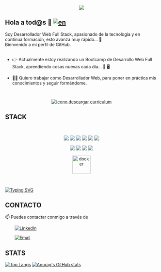 <div align="center">
  <img src= "https://github.com/DanielDW23/DanielDW23/assets/126791645/28e61f26-ec20-40e5-b2d2-ca7ddfba609b"></img>
</div>

## Hola a tod@s 👋  [![en](https://img.shields.io/badge/lang-en-red.svg)](https://github.com/DanielDW23/DanielDW23/blob/main/README.en.md)

Soy Desarrollador Web Full Stack, apasionado de la tecnología y en continua formación, esto avanza muy rápido... :rocket:   
Bienvenido a mi perfil de GitHub. 
<br><br>
  
- 👉 Actualmente estoy realizando un Bootcamp de Desarrollo Web Full Stack, aprendiendo cosas nuevas cada día... 📖 🖥️ 

- 👨‍💻 Quiero trabajar como Desarrollador Web, para poner en práctica mis conocimientos y seguir formándome.

<br>  
     
 <div align="center">
  
  <a href="https://github.com/DanielDW23/DanielDW23/files/11691112/CURRICULUM_DANIEL_LOPEZ_GARCIA_es.pdf" target="_blank"><img alt="Icono descargar currículum" src="https://i.ibb.co/KXDhQpJ/cv-1-TEXT.png" /></a>

</div>



## STACK
 <br>
<p align="center">
 <img src= "https://img.shields.io/badge/html5-%23E34F26.svg?style=for-the-badge&logo=html5&logoColor=white"></img>
 <img src= "https://img.shields.io/badge/CSS3-1572B6?style=for-the-badge&logo=css3&logoColor=white"></img>
 <img src= "https://img.shields.io/badge/javascript-%23323330.svg?style=for-the-badge&logo=javascript&logoColor=%23F7DF1E"></img>
 <img src= "https://img.shields.io/badge/-REACT-blue?style=for-the-badge&logo=react&logoColor=white"></img>
 <img src= "https://img.shields.io/badge/PHP-777BB4?style=for-the-badge&logo=php&logoColor=white"></img>
 <img src= "https://img.shields.io/badge/-BOOTSTRAP-blueviolet?style=for-the-badge&logo=bootstrap&logoColor=white"></img>
 </p>
 
 <p align="center">
 <img src= "https://img.shields.io/badge/-LARAVEL-red?style=for-the-badge&logo=laravel&logoColor=white"></img>
 <img src= "https://img.shields.io/badge/-SCRUM-orange?style=for-the-badge"></img>
 <img src= "https://img.shields.io/badge/-FIGMA-9CF?style=for-the-badge&logo=figma&logoColor=white"></img>
 <img src= "https://img.shields.io/badge/-GITHUB-lightgrey?style=for-the-badge&logo=github&logoColor=black"></img>
 </p>

  <p align="center">
 <img src="https://github.com/DanielDW23/DanielDW23/assets/126791645/a484c361-2d96-4991-8116-4fda1b1e3f62" alt="docker" width="60" height="60"/>
  </p>

  <br>

[![Typing SVG](https://readme-typing-svg.herokuapp.com?font=Indie+Flower&size=30&pause=1000&color=4AAAFB&center=true&width=950&height=60&lines=+%22Primero%2C+resuelve+el+problema.+Luego%2C+escribe+el+c%C3%B3digo.%22;+%22El+mejor+mensaje+de+error+es+aquel+que+nunca+aparece.%22;+%22Programar+es+10%25+escribir+c%C3%B3digo+y+90%25+entender+por+qu%C3%A9+no+funciona.%22;%22Los+mejores+programadores+no+siempre+son+los+mejores+en+programaci%C3%B3n%2C;+son+aquellos+que+mejor+trabajan+en+equipo.%22)](https://git.io/typing-svg)
 ## CONTACTO
 
 📫 Puedes contactar conmigo a través de

  &emsp;&emsp; <a href="https://www.linkedin.com/in/daniel-lg" target="_blank"><img alt="LinkedIn" src="https://img.shields.io/badge/linkedin-%230077B5.svg?&style=for-the-badge&logo=linkedin&logoColor=white" /></a> 
 
  &emsp;&emsp; <a href="mailto:dlopezg4@gmail.com" target="_blank"><img alt="Email" src="https://img.shields.io/badge/-EMAIL-red?&style=for-the-badge&logo=mail.ru&logoColor=white" /></a>
 


## STATS
<p align="center">
  
[![Top Langs](https://github-readme-stats.vercel.app/api/top-langs/?username=DanielDW23&layout=donut)](https://github.com/anuraghazra/github-readme-stats)
[![Anurag's GitHub stats](https://github-readme-stats.vercel.app/api?username=DanielDW23&show_icons=true&theme=solarized-light)](https://github.com/anuraghazra/github-readme-stats)
  
</p>
 
 







<!--
**DanielDW23/DanielDW23** is a ✨ _special_ ✨ repository because its `README.md` (this file) appears on your GitHub profile.

Here are some ideas to get you started:

- 🔭 I’m currently working on ...
- 🌱 I’m currently learning ...
- 👯 I’m looking to collaborate on ...
- 🤔 I’m looking for help with ...
- 💬 Ask me about ...
- 📫 How to reach me: ...
- 😄 Pronouns: ...
- ⚡ Fun fact: ...
-->

